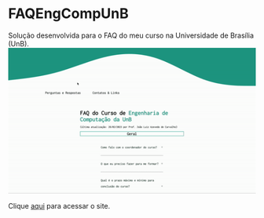 # FAQEngCompUnB
Solução desenvolvida para o FAQ do meu curso na Universidade de Brasília (UnB).
![](https://github.com/laryferreira/FAQEngCompUnB/blob/studies/show.gif)

Clique [aqui](https://laryferreira.github.io/faqengcomp/index.html) para acessar o site.
